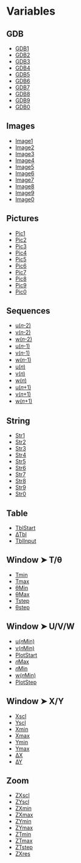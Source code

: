 # Variables


## GDB

 * <a href="../tokens/0x6100.md" title="0x6100">GDB1</a>
 * <a href="../tokens/0x6101.md" title="0x6101">GDB2</a>
 * <a href="../tokens/0x6102.md" title="0x6102">GDB3</a>
 * <a href="../tokens/0x6103.md" title="0x6103">GDB4</a>
 * <a href="../tokens/0x6104.md" title="0x6104">GDB5</a>
 * <a href="../tokens/0x6105.md" title="0x6105">GDB6</a>
 * <a href="../tokens/0x6106.md" title="0x6106">GDB7</a>
 * <a href="../tokens/0x6107.md" title="0x6107">GDB8</a>
 * <a href="../tokens/0x6108.md" title="0x6108">GDB9</a>
 * <a href="../tokens/0x6109.md" title="0x6109">GDB0</a>

## Images

 * <a href="../tokens/0xEF50.md" title="0xEF50">Image1</a>
 * <a href="../tokens/0xEF51.md" title="0xEF51">Image2</a>
 * <a href="../tokens/0xEF52.md" title="0xEF52">Image3</a>
 * <a href="../tokens/0xEF53.md" title="0xEF53">Image4</a>
 * <a href="../tokens/0xEF54.md" title="0xEF54">Image5</a>
 * <a href="../tokens/0xEF55.md" title="0xEF55">Image6</a>
 * <a href="../tokens/0xEF56.md" title="0xEF56">Image7</a>
 * <a href="../tokens/0xEF57.md" title="0xEF57">Image8</a>
 * <a href="../tokens/0xEF58.md" title="0xEF58">Image9</a>
 * <a href="../tokens/0xEF59.md" title="0xEF59">Image0</a>

## Pictures

 * <a href="../tokens/0x6000.md" title="0x6000">Pic1</a>
 * <a href="../tokens/0x6001.md" title="0x6001">Pic2</a>
 * <a href="../tokens/0x6002.md" title="0x6002">Pic3</a>
 * <a href="../tokens/0x6003.md" title="0x6003">Pic4</a>
 * <a href="../tokens/0x6004.md" title="0x6004">Pic5</a>
 * <a href="../tokens/0x6005.md" title="0x6005">Pic6</a>
 * <a href="../tokens/0x6006.md" title="0x6006">Pic7</a>
 * <a href="../tokens/0x6007.md" title="0x6007">Pic8</a>
 * <a href="../tokens/0x6008.md" title="0x6008">Pic9</a>
 * <a href="../tokens/0x6009.md" title="0x6009">Pic0</a>

## Sequences

 * <a href="../tokens/0xEF82.md" title="0xEF82">u(𝑛-2)</a>
 * <a href="../tokens/0xEF83.md" title="0xEF83">v(𝑛-2)</a>
 * <a href="../tokens/0xEF84.md" title="0xEF84">w(𝑛-2)</a>
 * <a href="../tokens/0xEF85.md" title="0xEF85">u(𝑛-1)</a>
 * <a href="../tokens/0xEF86.md" title="0xEF86">v(𝑛-1)</a>
 * <a href="../tokens/0xEF87.md" title="0xEF87">w(𝑛-1)</a>
 * <a href="../tokens/0xEF88.md" title="0xEF88">u(𝑛)</a>
 * <a href="../tokens/0xEF89.md" title="0xEF89">v(𝑛)</a>
 * <a href="../tokens/0xEF8A.md" title="0xEF8A">w(𝑛)</a>
 * <a href="../tokens/0xEF8B.md" title="0xEF8B">u(𝑛+1)</a>
 * <a href="../tokens/0xEF8C.md" title="0xEF8C">v(𝑛+1)</a>
 * <a href="../tokens/0xEF8D.md" title="0xEF8D">w(𝑛+1)</a>

## String

 * <a href="../tokens/0xAA00.md" title="0xAA00">Str1</a>
 * <a href="../tokens/0xAA01.md" title="0xAA01">Str2</a>
 * <a href="../tokens/0xAA02.md" title="0xAA02">Str3</a>
 * <a href="../tokens/0xAA03.md" title="0xAA03">Str4</a>
 * <a href="../tokens/0xAA04.md" title="0xAA04">Str5</a>
 * <a href="../tokens/0xAA05.md" title="0xAA05">Str6</a>
 * <a href="../tokens/0xAA06.md" title="0xAA06">Str7</a>
 * <a href="../tokens/0xAA07.md" title="0xAA07">Str8</a>
 * <a href="../tokens/0xAA08.md" title="0xAA08">Str9</a>
 * <a href="../tokens/0xAA09.md" title="0xAA09">Str0</a>

## Table

 * <a href="../tokens/0x631A.md" title="0x631A">TblStart</a>
 * <a href="../tokens/0x6321.md" title="0x6321">∆Tbl</a>
 * <a href="../tokens/0x632A.md" title="0x632A">TblInput</a>

## Window ➤ T/θ

 * <a href="../tokens/0x630E.md" title="0x630E">Tmin</a>
 * <a href="../tokens/0x630F.md" title="0x630F">Tmax</a>
 * <a href="../tokens/0x6310.md" title="0x6310">θMin</a>
 * <a href="../tokens/0x6311.md" title="0x6311">θMax</a>
 * <a href="../tokens/0x6322.md" title="0x6322">Tstep</a>
 * <a href="../tokens/0x6323.md" title="0x6323">θstep</a>

## Window ➤ U/V/W

 * <a href="../tokens/0x6304.md" title="0x6304">u(𝑛Min)</a>
 * <a href="../tokens/0x6305.md" title="0x6305">v(𝑛Min)</a>
 * <a href="../tokens/0x631B.md" title="0x631B">PlotStart</a>
 * <a href="../tokens/0x631D.md" title="0x631D">𝑛Max</a>
 * <a href="../tokens/0x631F.md" title="0x631F">𝑛Min</a>
 * <a href="../tokens/0x6332.md" title="0x6332">w(𝑛Min)</a>
 * <a href="../tokens/0x6334.md" title="0x6334">PlotStep</a>

## Window ➤ X/Y

 * <a href="../tokens/0x6302.md" title="0x6302">Xscl</a>
 * <a href="../tokens/0x6303.md" title="0x6303">Yscl</a>
 * <a href="../tokens/0x630A.md" title="0x630A">Xmin</a>
 * <a href="../tokens/0x630B.md" title="0x630B">Xmax</a>
 * <a href="../tokens/0x630C.md" title="0x630C">Ymin</a>
 * <a href="../tokens/0x630D.md" title="0x630D">Ymax</a>
 * <a href="../tokens/0x6326.md" title="0x6326">∆X</a>
 * <a href="../tokens/0x6327.md" title="0x6327">∆Y</a>

## Zoom

 * <a href="../tokens/0x6300.md" title="0x6300">ZXscl</a>
 * <a href="../tokens/0x6301.md" title="0x6301">ZYscl</a>
 * <a href="../tokens/0x6312.md" title="0x6312">ZXmin</a>
 * <a href="../tokens/0x6313.md" title="0x6313">ZXmax</a>
 * <a href="../tokens/0x6314.md" title="0x6314">ZYmin</a>
 * <a href="../tokens/0x6315.md" title="0x6315">ZYmax</a>
 * <a href="../tokens/0x6318.md" title="0x6318">ZTmin</a>
 * <a href="../tokens/0x6319.md" title="0x6319">ZTmax</a>
 * <a href="../tokens/0x6324.md" title="0x6324">ZTstep</a>
 * <a href="../tokens/0x6337.md" title="0x6337">ZXres</a>

